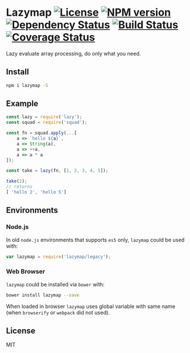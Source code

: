 # Lazymap [![License][LicenseIMGURL]][LicenseURL] [![NPM version][NPMIMGURL]][NPMURL] [![Dependency Status][DependencyStatusIMGURL]][DependencyStatusURL] [![Build Status][BuildStatusIMGURL]][BuildStatusURL] [![Coverage Status][CoverageIMGURL]][CoverageURL]

Lazy evaluate array processing, do only what you need.

## Install

```sh
npm i lazymap -S
```

## Example

```js
const lazy = require('lazy');
const squad = require('squad');

const fn = squad.apply(...[
    a => `hello ${a}`,
    a => String(a),
    a => ++a,
    a => a * a
]);

const take = lazy(fn, [1, 2, 3, 4, 5]);

take(2);
// returns
[ 'hello 2', 'hello 5']
```

## Environments

### Node.js

In old `node.js` environments that supports `es5` only, `lazymap` could be used with:

```js
var lazymap = require('lazymap/legacy');
```

### Web Browser

`lazymap` could be installed via `bower` with:

```sh
bower install lazymap --save
```

When loaded in browser `lazymap` uses global variable with same name (when `browserify` or `webpack` did not used).

## License

MIT

[NPMIMGURL]:                https://img.shields.io/npm/v/lazymap.svg?style=flat
[BuildStatusIMGURL]:        https://img.shields.io/travis/coderaiser/lazymap/master.svg?style=flat
[DependencyStatusIMGURL]:   https://img.shields.io/gemnasium/coderaiser/lazymap.svg?style=flat
[LicenseIMGURL]:            https://img.shields.io/badge/license-MIT-317BF9.svg?style=flat
[NPMURL]:                   https://npmjs.org/package/lazymap "npm"
[BuildStatusURL]:           https://travis-ci.org/coderaiser/lazymap  "Build Status"
[DependencyStatusURL]:      https://gemnasium.com/coderaiser/lazymap "Dependency Status"
[LicenseURL]:               https://tldrlegal.com/license/mit-license "MIT License"

[CoverageURL]:              https://coveralls.io/github/coderaiser/lazymap?branch=master
[CoverageIMGURL]:           https://coveralls.io/repos/coderaiser/lazymap/badge.svg?branch=master&service=github

